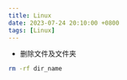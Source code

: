 ```yaml
---
title: Linux
date: 2023-07-24 20:10:00 +0800
tags: [Linux]
---
```


- 删除文件及文件夹

```sh
rm -rf dir_name
```
